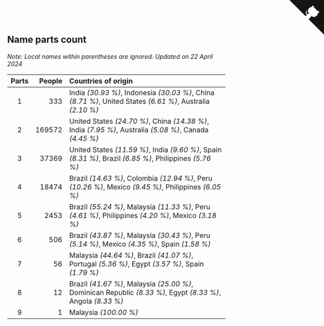## Name parts count

*Note: Local names within parentheses are ignored.*
*Updated on 22 April 2024*

| Parts | People | Countries of origin |
| :--: | ---: | :--- |
| 1 | 333 | India *(30.93 %)*, Indonesia *(30.03 %)*, China *(8.71 %)*, United States *(6.61 %)*, Australia *(2.10 %)* |
| 2 | 169572 | United States *(24.70 %)*, China *(14.38 %)*, India *(7.95 %)*, Australia *(5.08 %)*, Canada *(4.45 %)* |
| 3 | 37369 | United States *(11.59 %)*, India *(9.60 %)*, Spain *(8.31 %)*, Brazil *(6.85 %)*, Philippines *(5.76 %)* |
| 4 | 18474 | Brazil *(14.63 %)*, Colombia *(12.94 %)*, Peru *(10.26 %)*, Mexico *(9.45 %)*, Philippines *(6.05 %)* |
| 5 | 2453 | Brazil *(55.24 %)*, Malaysia *(11.33 %)*, Peru *(4.61 %)*, Philippines *(4.20 %)*, Mexico *(3.18 %)* |
| 6 | 506 | Brazil *(43.87 %)*, Malaysia *(30.43 %)*, Peru *(5.14 %)*, Mexico *(4.35 %)*, Spain *(1.58 %)* |
| 7 | 56 | Malaysia *(44.64 %)*, Brazil *(41.07 %)*, Portugal *(5.36 %)*, Egypt *(3.57 %)*, Spain *(1.79 %)* |
| 8 | 12 | Brazil *(41.67 %)*, Malaysia *(25.00 %)*, Dominican Republic *(8.33 %)*, Egypt *(8.33 %)*, Angola *(8.33 %)* |
| 9 | 1 | Malaysia *(100.00 %)* |


<a href="https://github.com/jonatanklosko/wca_statistics" class="github-corner" aria-label="View source on Github"><svg width="80" height="80" viewBox="0 0 250 250" style="fill:#151513; color:#fff; position: absolute; top: 0; border: 0; right: 0;" aria-hidden="true"><path d="M0,0 L115,115 L130,115 L142,142 L250,250 L250,0 Z"></path><path d="M128.3,109.0 C113.8,99.7 119.0,89.6 119.0,89.6 C122.0,82.7 120.5,78.6 120.5,78.6 C119.2,72.0 123.4,76.3 123.4,76.3 C127.3,80.9 125.5,87.3 125.5,87.3 C122.9,97.6 130.6,101.9 134.4,103.2" fill="currentColor" style="transform-origin: 130px 106px;" class="octo-arm"></path><path d="M115.0,115.0 C114.9,115.1 118.7,116.5 119.8,115.4 L133.7,101.6 C136.9,99.2 139.9,98.4 142.2,98.6 C133.8,88.0 127.5,74.4 143.8,58.0 C148.5,53.4 154.0,51.2 159.7,51.0 C160.3,49.4 163.2,43.6 171.4,40.1 C171.4,40.1 176.1,42.5 178.8,56.2 C183.1,58.6 187.2,61.8 190.9,65.4 C194.5,69.0 197.7,73.2 200.1,77.6 C213.8,80.2 216.3,84.9 216.3,84.9 C212.7,93.1 206.9,96.0 205.4,96.6 C205.1,102.4 203.0,107.8 198.3,112.5 C181.9,128.9 168.3,122.5 157.7,114.1 C157.9,116.9 156.7,120.9 152.7,124.9 L141.0,136.5 C139.8,137.7 141.6,141.9 141.8,141.8 Z" fill="currentColor" class="octo-body"></path></svg></a><style>.github-corner:hover .octo-arm{animation:octocat-wave 560ms ease-in-out}@keyframes octocat-wave{0%,100%{transform:rotate(0)}20%,60%{transform:rotate(-25deg)}40%,80%{transform:rotate(10deg)}}@media (max-width:500px){.github-corner:hover .octo-arm{animation:none}.github-corner .octo-arm{animation:octocat-wave 560ms ease-in-out}}</style>
